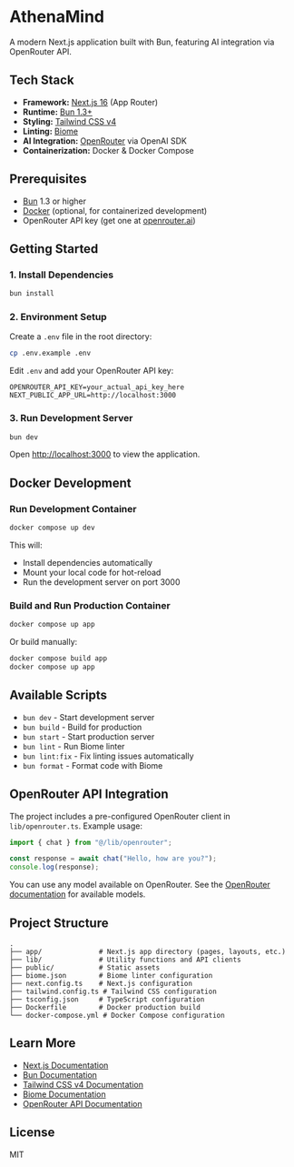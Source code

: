 # AthenaMind

A modern Next.js application built with Bun, featuring AI integration via OpenRouter API.

## Tech Stack

- **Framework:** [Next.js 16](https://nextjs.org) (App Router)
- **Runtime:** [Bun 1.3+](https://bun.sh)
- **Styling:** [Tailwind CSS v4](https://tailwindcss.com)
- **Linting:** [Biome](https://biomejs.dev)
- **AI Integration:** [OpenRouter](https://openrouter.ai) via OpenAI SDK
- **Containerization:** Docker & Docker Compose

## Prerequisites

- [Bun](https://bun.sh) 1.3 or higher
- [Docker](https://www.docker.com) (optional, for containerized development)
- OpenRouter API key (get one at [openrouter.ai](https://openrouter.ai))

## Getting Started

### 1. Install Dependencies

```bash
bun install
```

### 2. Environment Setup

Create a `.env` file in the root directory:

```bash
cp .env.example .env
```

Edit `.env` and add your OpenRouter API key:

```env
OPENROUTER_API_KEY=your_actual_api_key_here
NEXT_PUBLIC_APP_URL=http://localhost:3000
```

### 3. Run Development Server

```bash
bun dev
```

Open [http://localhost:3000](http://localhost:3000) to view the application.

## Docker Development

### Run Development Container

```bash
docker compose up dev
```

This will:
- Install dependencies automatically
- Mount your local code for hot-reload
- Run the development server on port 3000

### Build and Run Production Container

```bash
docker compose up app
```

Or build manually:

```bash
docker compose build app
docker compose up app
```

## Available Scripts

- `bun dev` - Start development server
- `bun build` - Build for production
- `bun start` - Start production server
- `bun lint` - Run Biome linter
- `bun lint:fix` - Fix linting issues automatically
- `bun format` - Format code with Biome

## OpenRouter API Integration

The project includes a pre-configured OpenRouter client in `lib/openrouter.ts`. Example usage:

```typescript
import { chat } from "@/lib/openrouter";

const response = await chat("Hello, how are you?");
console.log(response);
```

You can use any model available on OpenRouter. See the [OpenRouter documentation](https://openrouter.ai/docs) for available models.

## Project Structure

```
.
├── app/              # Next.js app directory (pages, layouts, etc.)
├── lib/              # Utility functions and API clients
├── public/           # Static assets
├── biome.json        # Biome linter configuration
├── next.config.ts    # Next.js configuration
├── tailwind.config.ts # Tailwind CSS configuration
├── tsconfig.json     # TypeScript configuration
├── Dockerfile        # Docker production build
└── docker-compose.yml # Docker Compose configuration
```

## Learn More

- [Next.js Documentation](https://nextjs.org/docs)
- [Bun Documentation](https://bun.sh/docs)
- [Tailwind CSS v4 Documentation](https://tailwindcss.com/docs)
- [Biome Documentation](https://biomejs.dev)
- [OpenRouter API Documentation](https://openrouter.ai/docs)

## License

MIT

